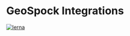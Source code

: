 # GeoSpock Integrations

[![lerna](https://img.shields.io/badge/maintained%20with-lerna-cc00ff.svg)](https://lerna.js.org/)
